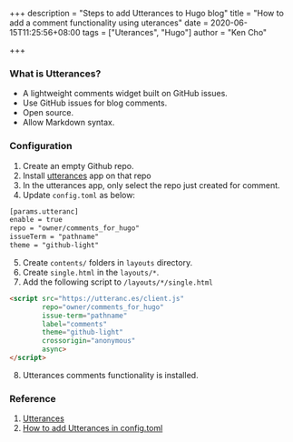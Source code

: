 +++
description = "Steps to add Utterances to Hugo blog"
title = "How to add a comment functionality using uterances"
date = 2020-06-15T11:25:56+08:00
tags = ["Uterances", "Hugo"]
author = "Ken Cho"

+++
### What is Utterances?
- A lightweight comments widget built on GitHub issues. 
- Use GitHub issues for blog comments.
- Open source.
- Allow Markdown syntax.

### Configuration
1. Create an empty Github repo.  
2. Install [utterances](https://github.com/apps/utterances) app on that repo
3. In the utterances app, only select the repo just created for comment.  
4. Update `config.toml` as below:  
```html
[params.utteranc]
enable = true
repo = "owner/comments_for_hugo"
issueTerm = "pathname"
theme = "github-light"
```
5. Create `contents/` folders in `layouts` directory.  
6. Create `single.html` in the `layouts/*`.  
7. Add the following script to `/layouts/*/single.html`
```html
<script src="https://utteranc.es/client.js"
        repo="owner/comments_for_hugo"
        issue-term="pathname"
        label="comments"
        theme="github-light"
        crossorigin="anonymous"
        async>
</script>
```
8. Utterances comments functionality is installed.



### Reference
1. [Utterances](https://utteranc.es/)
2. [How to add Utterances in config.toml](https://tihu.me/post/2020/2020-01-17-comment/)
